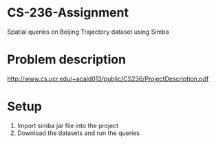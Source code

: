 # CS-236-Assignment
Spatial queries on Beijing Trajectory dataset using Simba

# Problem description

http://www.cs.ucr.edu/~acald013/public/CS236/ProjectDescription.pdf

# Setup
1. Import simba jar file into the project
2. Download the datasets and run the queries
